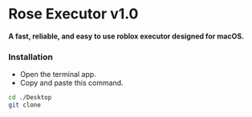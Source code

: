 # Rose Executor v1.0
**A fast, reliable, and easy to use roblox executor designed for macOS.**

### Installation
* Open the terminal app.
* Copy and paste this command.
```bash
cd ./Desktop
git clone 
```
